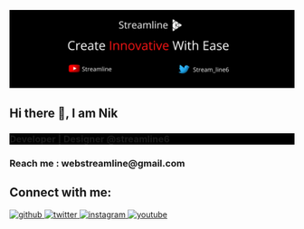 ![Developer | Designer](https://github.com/Streamline6/Streamline6/blob/main/Untitled%20design.png)
## Hi there 👋, I am Nik
<h3 style="background:#000; text-color:white">Developer | Designer @streamline6</h3>
<h3>Reach me : webstreamline@gmail.com</h3>
<h2>Connect with me: </h2>
<div align="left">
<a href="https://github.com/Streamline6" target="_blank">
<img src=https://img.shields.io/badge/github-%2324292e.svg?&style=for-the-badge&logo=github&logoColor=white alt=github style="margin-bottom: 5px;" />
</a>
<a href="https://twitter.com/stream_line6" target="_blank">
<img src=https://img.shields.io/badge/twitter-%2300acee.svg?&style=for-the-badge&logo=twitter&logoColor=white alt=twitter style="margin-bottom: 5px;" />
</a>
<a href="https://instagram.com/stream_line6" target="_blank">
<img src=https://img.shields.io/badge/instagram-%23000000.svg?&style=for-the-badge&logo=instagram&logoColor=white alt=instagram style="margin-bottom: 5px;" />
</a>  
<a href="https://www.youtube.com/channel/UCfmZz9ZY8Av3c6mKBRHxiAw" target="_blank">
<img src=https://img.shields.io/badge/youtube-%23EE4831.svg?&style=for-the-badge&logo=youtube&logoColor=white alt=youtube style="margin-bottom: 5px;" />
</a>  
</div>  
